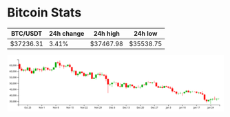 # Bitcoin Stats

BTC/USDT|24h change|24h high|24h low|
|---|---|---|---|
|$37236.31|3.41%|$37467.98|$35538.75|

<img src="./chart.svg">
